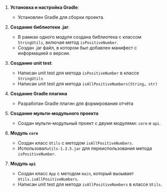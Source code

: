 
1. **Установка и настройка Gradle**:
    - Установлен Gradle для сборки проекта.

2. **Создание библиотеки .jar**:
    - В рамках одного модуля создана библиотека с классом `StringUtils`, включая метод `isPositiveNumber`.
    - Создан .jar файл, в котором был добавлен манифест с информацией о версии.

3. **Создание unit test**:
    - Написан unit test для метода `isPositiveNumber` в классе `StringUtils`
    -  Написан unit test для метода `isAllPositiveNumbers(String… str)` 

4. **Создание Gradle плагина** 
    - Разработан Gradle плагин для формирования отчёта 

5. **Создание мульти-модульного проекта** 
    - Создан мульти-модульный проект с двумя модулями: `core` и `api`.

6. **Модуль `core`** 
    - Создан класс `Utils` с методом `isAllPositiveNumbers`.
    - Использовал`utils-1.3.5.jar` для переиспользования метода `isPositiveNumber`.

7. **Модуль `api`** 
    - Создан класс `App` с методом `main`, который вызывает `Utils.isAllPositiveNumbers`.
    - Написан unit test для метода `isAllPositiveNumbers` в классе `Utils`.
